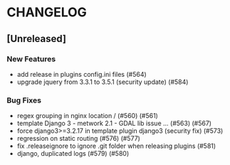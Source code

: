 # CHANGELOG

## [Unreleased]

### New Features

- add release in plugins config.ini files (#564)
- upgrade jquery from 3.3.1 to 3.5.1 (security update) (#584)

### Bug Fixes

- regex grouping in nginx location / (#560) (#561)
- template Django 3 - metwork 2.1 - GDAL lib issue ... (#563) (#567)
- force django3>=3.2.17 in template plugin django3 (security fix) (#573)
- regression on static routing (#576) (#577)
- fix .releaseignore to ignore .git folder when releasing plugins (#581)
- django, duplicated logs (#579) (#580)


